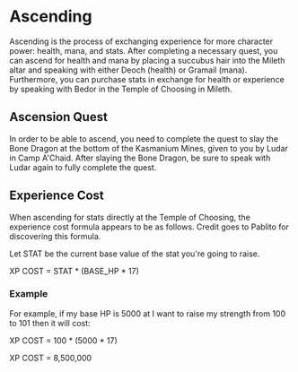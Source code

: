 # Ascending

Ascending is the process of exchanging experience for more character power: health, mana, and stats. After completing a necessary quest, you can ascend for health and mana by placing a succubus hair into the Mileth altar and speaking with either Deoch (health) or Gramail (mana). Furthermore, you can purchase stats in exchange for health or experience by speaking with Bedor in the Temple of Choosing in Mileth.

## Ascension Quest

In order to be able to ascend, you need to complete the quest to slay the Bone Dragon at the bottom of the Kasmanium Mines, given to you by Ludar in Camp A'Chaid. After slaying the Bone Dragon, be sure to speak with Ludar again to fully complete the quest.

## Experience Cost

When ascending for stats directly at the Temple of Choosing, the experience cost formula appears to be as follows. Credit goes to Pablito for discovering this formula.

Let STAT be the current base value of the stat you're going to raise.

XP COST = STAT * (BASE\_HP * 17)

### Example

For example, if my base HP is 5000 at I want to raise my strength from 100 to 101 then it will cost:

XP COST = 100 * (5000 * 17)

XP COST = 8,500,000

